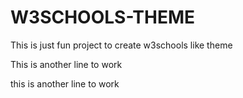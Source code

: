 # W3SCHOOLS-THEME
This is just fun project to create w3schools like theme

This is another line to work


this is another line to work
